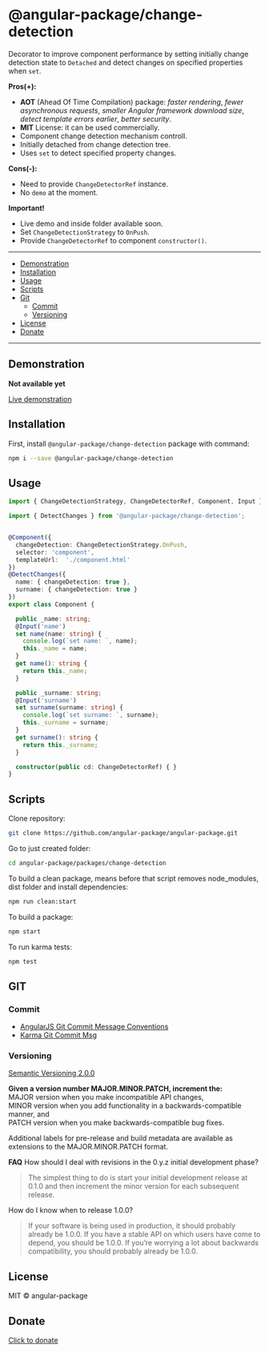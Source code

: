 # @angular-package/change-detection

Decorator to improve component performance by setting initially change detection state to `Detached` and detect changes on specified properties when `set`.


**Pros(+):**
* **AOT** (Ahead Of Time Compilation) package: *faster rendering*, *fewer asynchronous requests*, *smaller Angular framework download size*, *detect template errors earlier*, *better security*.
* **MIT** License: it can be used commercially.
* Component change detection mechanism controll.
* Initially detached from change detection tree.
* Uses `set` to detect specified property changes.

**Cons(-):**
* Need to provide `ChangeDetectorRef` instance.
* No `demo` at the moment.

**Important!**
* Live demo and inside folder available soon.
* Set `ChangeDetectionStrategy` to `OnPush`.
* Provide `ChangeDetectorRef` to component `constructor()`.

----

* [Demonstration](#demonstration)
* [Installation](#installation)
* [Usage](#usage)
* [Scripts](#scripts)
* [Git](#git)
  * [Commit](#commit)
  * [Versioning](#versioning)
* [License](#license)
* [Donate](#donate)

----


## Demonstration

**Not available yet**

[Live demonstration](#angular-package.wwwdev.io/change-detection)

## Installation

First, install `@angular-package/change-detection` package with command:

```bash
npm i --save @angular-package/change-detection
```

## Usage

```typescript
import { ChangeDetectionStrategy, ChangeDetectorRef, Component, Input } from '@angular/core';

import { DetectChanges } from '@angular-package/change-detection';


@Component({
  changeDetection: ChangeDetectionStrategy.OnPush,
  selector: 'component',
  templateUrl:  './component.html'
})
@DetectChanges({
  name: { changeDetection: true },
  surname: { changeDetection: true }
})
export class Component {

  public _name: string;
  @Input('name')
  set name(name: string) {
    console.log(`set name: `, name);
    this._name = name;
  }
  get name(): string {
    return this._name;
  }

  public _surname: string;
  @Input('surname')
  set surname(surname: string) {
    console.log(`set surname: `, surname);
    this._surname = surname;
  }
  get surname(): string {
    return this._surname;
  }

  constructor(public cd: ChangeDetectorRef) { }
}
```


## Scripts

Clone repository:

```bash
git clone https://github.com/angular-package/angular-package.git
```

Go to just created folder:

```bash
cd angular-package/packages/change-detection
```

To build a clean package, means before that script removes node_modules, dist folder and install dependencies:

```bash
npm run clean:start
```

To build a package:

```bash
npm start
```

To run karma tests:

```bash
npm test
```

## GIT

### Commit

- [AngularJS Git Commit Message Conventions](https://gist.github.com/stephenparish/9941e89d80e2bc58a153)   
- [Karma Git Commit Msg](http://karma-runner.github.io/0.10/dev/git-commit-msg.html)

### Versioning

[Semantic Versioning 2.0.0](http://semver.org/)

**Given a version number MAJOR.MINOR.PATCH, increment the:**  
MAJOR version when you make incompatible API changes,  
MINOR version when you add functionality in a backwards-compatible manner, and  
PATCH version when you make backwards-compatible bug fixes.

Additional labels for pre-release and build metadata are available as extensions to the MAJOR.MINOR.PATCH format.   

**FAQ**
How should I deal with revisions in the 0.y.z initial development phase?
>The simplest thing to do is start your initial development release at 0.1.0 and then increment the minor version for each subsequent release.

How do I know when to release 1.0.0?

>If your software is being used in production, it should probably already be 1.0.0. If you have a stable API on which users have come to depend, you should be 1.0.0. If you’re worrying a lot about backwards compatibility, you should probably already be 1.0.0.

## License

MIT © angular-package

## Donate

[Click to donate](https://donorbox.org/help-creating-open-source-software)
